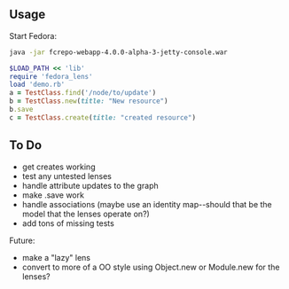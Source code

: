 ## Usage

Start Fedora:
```bash
java -jar fcrepo-webapp-4.0.0-alpha-3-jetty-console.war
```

```ruby
$LOAD_PATH << 'lib'
require 'fedora_lens'
load 'demo.rb'
a = TestClass.find('/node/to/update')
b = TestClass.new(title: "New resource")
b.save
c = TestClass.create(title: "created resource")
```

## To Do
* get creates working
* test any untested lenses
* handle attribute updates to the graph
* make .save work
* handle associations (maybe use an identity map--should that be the model that the lenses operate on?)
* add tons of missing tests

Future:
* make a "lazy" lens
* convert to more of a OO style using Object.new or Module.new for the lenses?
